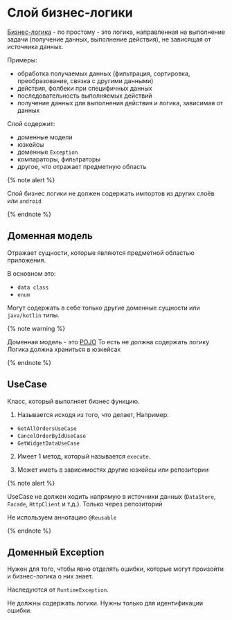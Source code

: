 # Слой бизнес-логики

[Бизнес-логика](https://ru.wikipedia.org/wiki/%D0%91%D0%B8%D0%B7%D0%BD%D0%B5%D1%81-%D0%BB%D0%BE%D0%B3%D0%B8%D0%BA%D0%B0) - по простому - это логика, направленная на выполнение задачи (получение данных, выполнение действия), не зависящая от источника данных.

Примеры:
- обработка получаемых данных (фильтрация, сортировка, преобразование, связка с другими данными)
- действия, фолбеки при специфичных данных
- последовательность выполняемых действий
- получение данных для выполнения действия и логика, зависимая от данных

Слой содержит:
- доменные модели
- юзкейсы
- доменные `Exception`
- компараторы, фильтраторы
- другое, что отражает предметную область

{% note alert %}

Слой бизнес логики не должен содержать импортов из других слоёв или `android`

{% endnote %}

## Доменная модель

Отражает сущности, которые являются предметной областью приложения.

В основном это:
- `data class`
- `enum`

Могут содержать в себе только другие доменные сущности или `java/kotlin` типы.

{% note warning %}

Доменная модель - это [POJO](https://ru.wikipedia.org/wiki/POJO)
То есть не должна содержать логику
Логика должна храниться в юзкейсах

{% endnote %}

## UseCase

Класс, который выполняет бизнес функцию.

1. Называется исходя из того, что делает, Например:
- `GetAllOrdersUseCase`
- `CancelOrderByIdUseCase`
- `GetWidgetDataUseCase`

2. Имеет 1 метод, который называется `execute`.

3. Может иметь в зависимостях другие юзкейсы или репозитории

{% note alert %}

UseCase не должен ходить напрямую в источники данных (`DataStore`, `Facade`, `HttpClient` и т.д.).
Только через репозиторий

Не используем аннотацию `@Reusable`

{% endnote %}

## Доменный Exception

Нужен для того, чтобы явно отделять ошибки, которые могут произойти и бизнес-логика о них знает.

Наследуются от `RuntimeException`.

Не должны содержать логики. Нужны только для идентификации ошибки.
